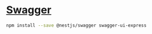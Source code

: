 # [Swagger](https://docs.nestjs.com/openapi/introduction)

```sh
npm install --save @nestjs/swagger swagger-ui-express
```
